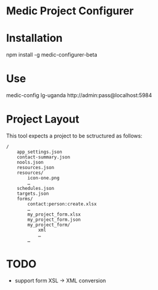 Medic Project Configurer
========================


# Installation

npm install -g medic-configurer-beta


# Use

medic-config lg-uganda http://admin:pass@localhost:5984


# Project Layout

This tool expects a project to be sctructured as follows:

	/
		app_settings.json
		contact-summary.json
		nools.json
		resources.json
		resources/
			icon-one.png
			…
		schedules.json
		targets.json
		forms/
			contact:person:create.xlsx
			…
			my_project_form.xlsx
			my_project_form.json
			my_project_form/
				xml
				…
			…


# TODO

* support form XSL -> XML conversion
